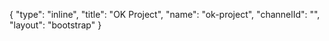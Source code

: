 {
    "type": "inline",
    "title": "OK Project",
    "name": "ok-project",
    "channelId": "",
    "layout": "bootstrap"
}